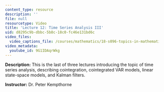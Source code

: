 ```yaml
---
content_type: resource
description: ''
file: null
resourcetype: Video
title: 'Lecture 12: Time Series Analysis III'
uid: d8295c9b-dbbc-5b8c-18c0-fc46e131bd6c
video_files:
  video_captions_file: /courses/mathematics/18-s096-topics-in-mathematics-with-applications-in-finance-fall-2013/video-lectures/lecture-12-time-series-analysis-iii/9G1IDAqrWkg.vtt
video_metadata:
  youtube_id: 9G1IDAqrWkg
---
```


**Description:** This is the last of three lectures introducing the topic of time series analysis, describing cointegration, cointegrated VAR models, linear state-space models, and Kalman filters.

**Instructor:** Dr. Peter Kempthorne